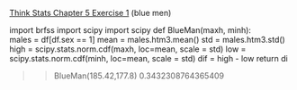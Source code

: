 [Think Stats Chapter 5 Exercise 1](http://greenteapress.com/thinkstats2/html/thinkstats2006.html#toc50) (blue men)

>> 
import brfss
import scipy
import scipy
def BlueMan(maxh, minh):    
    males = df[df.sex == 1]
    mean = males.htm3.mean()
    std = males.htm3.std()
    high = scipy.stats.norm.cdf(maxh, loc=mean, scale = std)
    low = scipy.stats.norm.cdf(minh, loc=mean, scale = std)
    dif = high - low
    return di

>> BlueMan(185.42,177.8)
>> 0.3432308764365409
